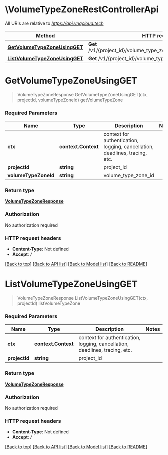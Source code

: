 # \VolumeTypeZoneRestControllerApi

All URIs are relative to *https://api.vngcloud.tech*

Method | HTTP request | Description
------------- | ------------- | -------------
[**GetVolumeTypeZoneUsingGET**](VolumeTypeZoneRestControllerApi.md#GetVolumeTypeZoneUsingGET) | **Get** /v1/{project_id}/volume_type_zones/{volume_type_zone_id} | getVolumeTypeZone
[**ListVolumeTypeZoneUsingGET**](VolumeTypeZoneRestControllerApi.md#ListVolumeTypeZoneUsingGET) | **Get** /v1/{project_id}/volume_type_zones | listVolumeTypeZone


# **GetVolumeTypeZoneUsingGET**
> VolumeTypeZoneResponse GetVolumeTypeZoneUsingGET(ctx, projectId, volumeTypeZoneId)
getVolumeTypeZone

### Required Parameters

Name | Type | Description  | Notes
------------- | ------------- | ------------- | -------------
 **ctx** | **context.Context** | context for authentication, logging, cancellation, deadlines, tracing, etc.
  **projectId** | **string**| project_id | 
  **volumeTypeZoneId** | **string**| volume_type_zone_id | 

### Return type

[**VolumeTypeZoneResponse**](VolumeTypeZoneResponse.md)

### Authorization

No authorization required

### HTTP request headers

 - **Content-Type**: Not defined
 - **Accept**: */*

[[Back to top]](#) [[Back to API list]](../README.md#documentation-for-api-endpoints) [[Back to Model list]](../README.md#documentation-for-models) [[Back to README]](../README.md)

# **ListVolumeTypeZoneUsingGET**
> VolumeTypeZoneResponse ListVolumeTypeZoneUsingGET(ctx, projectId)
listVolumeTypeZone

### Required Parameters

Name | Type | Description  | Notes
------------- | ------------- | ------------- | -------------
 **ctx** | **context.Context** | context for authentication, logging, cancellation, deadlines, tracing, etc.
  **projectId** | **string**| project_id | 

### Return type

[**VolumeTypeZoneResponse**](VolumeTypeZoneResponse.md)

### Authorization

No authorization required

### HTTP request headers

 - **Content-Type**: Not defined
 - **Accept**: */*

[[Back to top]](#) [[Back to API list]](../README.md#documentation-for-api-endpoints) [[Back to Model list]](../README.md#documentation-for-models) [[Back to README]](../README.md)

